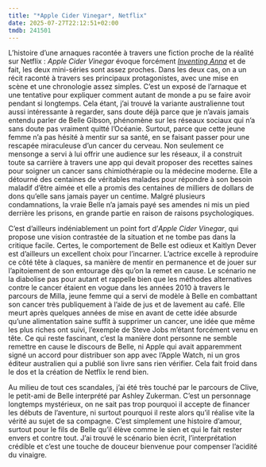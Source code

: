 ```yaml
---
title: "*Apple Cider Vinegar*, Netflix"
date: 2025-07-27T22:12:51+02:00
tmdb: 241501
---
```


L’histoire d’une arnaques racontée à travers une fiction proche de la réalité sur Netflix : *Apple Cider Vinegar* évoque forcément [*Inventing Anna*](/serie/inventing-anna-netflix/) et de fait, les deux mini-séries sont assez proches. Dans les deux cas, on a un récit raconté à travers ses principaux protagonistes, avec une mise en scène et une chronologie assez simples. C’est un exposé de l’arnaque et une tentative pour expliquer comment autant de monde a pu se faire avoir pendant si longtemps. Cela étant, j’ai trouvé la variante australienne tout aussi intéressante à regarder, sans doute déjà parce que je n’avais jamais entendu parler de Belle Gibson, phénomène sur les réseaux sociaux qui n’a sans doute pas vraiment quitté l’Océanie. Surtout, parce que cette jeune femme n’a pas hésité à mentir sur sa santé, en se faisant passer pour une rescapée miraculeuse d’un cancer du cerveau. Non seulement ce mensonge a servi à lui offrir une audience sur les réseaux, il a construit toute sa carrière à travers une app qui devait proposer des recettes saines pour soigner  un cancer sans chimiothérapie ou la médecine moderne. Elle a détourné des centaines de véritables malades pour répondre à son besoin maladif d’être aimée et elle a promis des centaines de milliers de dollars de dons qu’elle sans jamais payer un centime. Malgré plusieurs condamnations, la vraie Belle n’a jamais payé ses amendes ni mis un pied derrière les prisons, en grande partie en raison de raisons psychologiques.

C’est d’ailleurs indéniablement un point fort d’*Apple Cider Vinegar*, qui propose une vision contrastée de la situation et ne tombe pas dans la critique facile. Certes, le comportement de Belle est odieux et Kaitlyn Dever est d’ailleurs un excellent choix pour l’incarner. L’actrice excelle à reproduire ce côté tête à claques, sa manière de mentir en permanence et de jouer sur l’apitoiement de son entourage dès qu’on la remet en cause. Le scénario ne la diabolise pas pour autant et rappelle bien que les méthodes alternatives contre le cancer étaient en vogue dans les années 2010 à travers le parcours de Milla, jeune femme qui a servi de modèle à Belle en combattant son cancer très publiquement à l’aide de jus et de lavement au café. Elle meurt après quelques années de mise en avant de cette idée absurde qu’une alimentation saine suffit à supprimer un cancer, une idée que même les plus riches ont suivi, l’exemple de Steve Jobs m’étant forcément venu en tête. Ce qui reste fascinant, c’est la manière dont personne ne semble remettre en cause le discours de Belle, ni Apple qui avait apparemment signé un accord pour distribuer son app avec l’Apple Watch, ni un gros éditeur australien qui a publié son livre sans rien vérifier. Cela fait froid dans le dos et la création de Netflix le rend bien.

Au milieu de tout ces scandales, j’ai été très touché par le parcours de Clive, le petit-ami de Belle interprété par Ashley Zukerman. C’est un personnage longtemps mystérieux, on ne sait pas trop pourquoi il accepte de financer les débuts de l’aventure, ni surtout pourquoi il reste alors qu’il réalise vite la vérité au sujet de sa compagne. C’est simplement une histoire d’amour, surtout pour le fils de Belle qu’il élève comme le sien et qui le fait rester envers et contre tout. J’ai trouvé le scénario bien écrit, l’interprétation crédible et c’est une touche de douceur bienvenue pour compenser l’acidité du vinaigre. 

